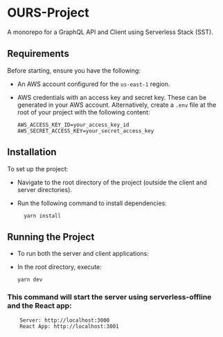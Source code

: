 # OURS-Project

A monorepo for a GraphQL API and Client using Serverless Stack (SST).

## Requirements

Before starting, ensure you have the following:

- An AWS account configured for the `us-east-1` region.
- AWS credentials with an access key and secret key. These can be generated in your AWS account. Alternatively, create a `.env` file at the root of your project with the following content:
  
  ```plaintext
  AWS_ACCESS_KEY_ID=your_access_key_id
  AWS_SECRET_ACCESS_KEY=your_secret_access_key
    ```
    
## Installation
To set up the project:

- Navigate to the root directory of the project (outside the client and server directories).
- Run the following command to install dependencies:

  ```plaintext
    yarn install
    ```
    
## Running the Project
- To run both the server and client applications:
- In the root directory, execute:

     ```plaintext
    yarn dev
    ```
### This command will start the server using serverless-offline and the React app:
```plaintext
    Server: http://localhost:3000
    React App: http://localhost:3001
```